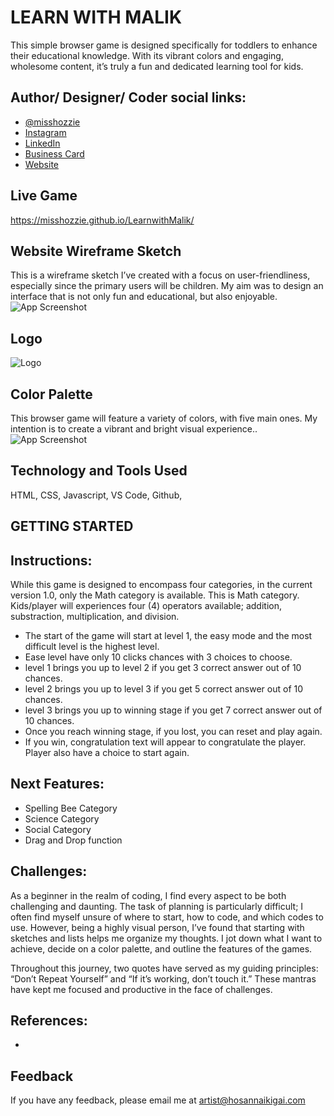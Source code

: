 # LEARN WITH MALIK

This simple browser game is designed specifically for toddlers to enhance their educational knowledge. With its vibrant colors and engaging, wholesome content, it’s truly a fun and dedicated learning tool for kids.


## Author/ Designer/ Coder social links:

- [@misshozzie](https://www.github.com/misshozzie)
- [Instagram](https://www.instagram.com/hosannaikigai/)
- [LinkedIn](https://www.linkedin.com/in/sannamartin/)
- [Business Card](https://flowcv.me/sannamartin)
- [Website](https://www.hosannaikigai.com/)


## Live Game

https://misshozzie.github.io/LearnwithMalik/



## Website Wireframe Sketch

This is a wireframe sketch I’ve created with a focus on user-friendliness, especially since the primary users will be children. My aim was to design an interface that is not only fun and educational, but also enjoyable. 
![App Screenshot](https://i.imgur.com/W6bzbDb.jpg)




## Logo

![Logo](https://i.imgur.com/X9qBNIem.png) 


## Color Palette

This browser game will feature a variety of colors, with five main ones. My intention is to create a vibrant and bright visual experience..
![App Screenshot](https://i.imgur.com/lMFXAOp.png)








## Technology and Tools Used

HTML, CSS, Javascript, VS Code, Github,

## GETTING STARTED
## Instructions:

While this game is designed to encompass four categories, in the current version 1.0, only the Math category is available. This is Math category. Kids/player will experiences four (4) operators available; addition, substraction, multiplication, and division. 

* The start of the game will start at level 1, the easy mode and the most difficult level is the highest level.
* Ease level have only 10 clicks chances with 3 choices to choose.
* level 1 brings you up to level 2 if you get 3 correct answer out of 10 chances.
* level 2 brings you up to level 3 if you get 5 correct answer out of 10 chances.
* level 3 brings you up to winning stage if you get 7 correct answer out of 10 chances.
* Once you reach winning stage, if you lost, you can reset and play again. 
* If you win, congratulation text will appear to congratulate the player. Player also have a choice to start again.



## Next Features:

* Spelling Bee Category
* Science Category
* Social Category
* Drag and Drop function



## Challenges:

As a beginner in the realm of coding, I find every aspect to be both challenging and daunting. The task of planning is particularly difficult; I often find myself unsure of where to start, how to code, and which codes to use. However, being a highly visual person, I’ve found that starting with sketches and lists helps me organize my thoughts. I jot down what I want to achieve, decide on a color palette, and outline the features of the games.

Throughout this journey, two quotes have served as my guiding principles: “Don’t Repeat Yourself” and “If it’s working, don’t touch it.” These mantras have kept me focused and productive in the face of challenges.

## References:
* 

## Feedback

If you have any feedback, please email me at artist@hosannaikigai.com


